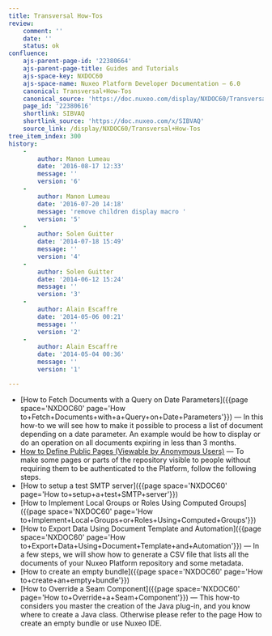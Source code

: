 ```yaml
---
title: Transversal How-Tos
review:
    comment: ''
    date: ''
    status: ok
confluence:
    ajs-parent-page-id: '22380664'
    ajs-parent-page-title: Guides and Tutorials
    ajs-space-key: NXDOC60
    ajs-space-name: Nuxeo Platform Developer Documentation — 6.0
    canonical: Transversal+How-Tos
    canonical_source: 'https://doc.nuxeo.com/display/NXDOC60/Transversal+How-Tos'
    page_id: '22380616'
    shortlink: SIBVAQ
    shortlink_source: 'https://doc.nuxeo.com/x/SIBVAQ'
    source_link: /display/NXDOC60/Transversal+How-Tos
tree_item_index: 300
history:
    -
        author: Manon Lumeau
        date: '2016-08-17 12:33'
        message: ''
        version: '6'
    -
        author: Manon Lumeau
        date: '2016-07-20 14:18'
        message: 'remove children display macro '
        version: '5'
    -
        author: Solen Guitter
        date: '2014-07-18 15:49'
        message: ''
        version: '4'
    -
        author: Solen Guitter
        date: '2014-06-12 15:24'
        message: ''
        version: '3'
    -
        author: Alain Escaffre
        date: '2014-05-06 00:21'
        message: ''
        version: '2'
    -
        author: Alain Escaffre
        date: '2014-05-04 00:36'
        message: ''
        version: '1'

---
```

*   [How to Fetch Documents with a Query on Date Parameters]({{page space='NXDOC60' page='How to+Fetch+Documents+with+a+Query+on+Date+Parameters'}})&nbsp;&mdash;&nbsp;<span class="smalltext">In this how-to we will see how to make it possible to process a list of document depending on a date parameter. An example would be how to display or do an operation on all documents expiring in less than 3 months.</span>
*   [How to Define Public Pages (Viewable by Anonymous Users)](/pages/viewpage.action?pageId=22380547)&nbsp;&mdash;&nbsp;<span class="smalltext">To make some pages or parts of the repository visible to people without requiring them to be authenticated to the Platform, follow the following steps.</span>
*   [How to setup a test SMTP server]({{page space='NXDOC60' page='How to+setup+a+test+SMTP+server'}})
*   [How to Implement Local Groups or Roles Using Computed Groups]({{page space='NXDOC60' page='How to+Implement+Local+Groups+or+Roles+Using+Computed+Groups'}})
*   [How to Export Data Using Document Template and Automation]({{page space='NXDOC60' page='How to+Export+Data+Using+Document+Template+and+Automation'}})&nbsp;&mdash;&nbsp;<span class="smalltext">In a few steps, we will show how to generate a CSV file that lists all the documents of your Nuxeo Platform repository and some metadata.</span>
*   [How to create an empty bundle]({{page space='NXDOC60' page='How to+create+an+empty+bundle'}})
*   [How to Override a Seam Component]({{page space='NXDOC60' page='How to+Override+a+Seam+Component'}})&nbsp;&mdash;&nbsp;<span class="smalltext">This how-to considers you master the creation of the Java plug-in, and you know where to create a Java class. Otherwise please refer to the page How to create an empty bundle or use Nuxeo IDE.</span>
